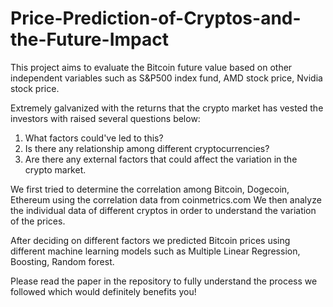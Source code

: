 # Price-Prediction-of-Cryptos-and-the-Future-Impact
This project aims to evaluate the Bitcoin future value based on other independent variables such as S&P500 index fund, AMD stock price, Nvidia stock price. 

Extremely galvanized with the returns that the crypto market has vested the investors with raised several questions below:
1. What factors could've led to this?
2. Is there any relationship among different cryptocurrencies?
3. Are there any external factors that could affect the variation in the crypto market.


We first tried to determine the correlation among Bitcoin, Dogecoin, Ethereum using the correlation data from coinmetrics.com 
We then analyze the individual data of different cryptos in order to understand the variation of the prices.

After deciding on different factors we predicted Bitcoin prices using different machine learning models such as Multiple Linear Regression, Boosting, Random forest.

Please read the paper in the repository to fully understand the process we followed which would definitely benefits you!

